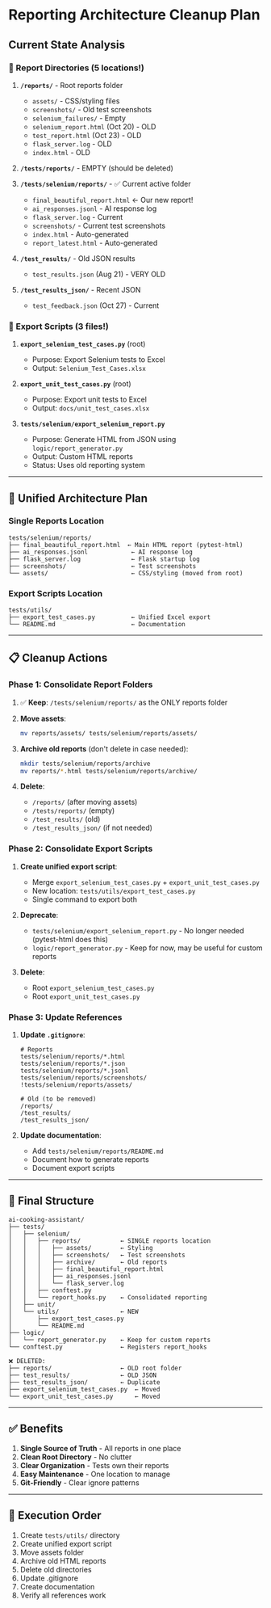 # Reporting Architecture Cleanup Plan

## Current State Analysis

### 📁 Report Directories (5 locations!)

1. **`/reports/`** - Root reports folder
   - `assets/` - CSS/styling files
   - `screenshots/` - Old test screenshots
   - `selenium_failures/` - Empty
   - `selenium_report.html` (Oct 20) - OLD
   - `test_report.html` (Oct 23) - OLD
   - `flask_server.log` - OLD
   - `index.html` - OLD

2. **`/tests/reports/`** - EMPTY (should be deleted)

3. **`/tests/selenium/reports/`** - ✅ Current active folder
   - `final_beautiful_report.html` ← Our new report!
   - `ai_responses.jsonl` - AI response log
   - `flask_server.log` - Current
   - `screenshots/` - Current test screenshots
   - `index.html` - Auto-generated
   - `report_latest.html` - Auto-generated

4. **`/test_results/`** - Old JSON results
   - `test_results.json` (Aug 21) - VERY OLD

5. **`/test_results_json/`** - Recent JSON
   - `test_feedback.json` (Oct 27) - Current

### 📄 Export Scripts (3 files!)

1. **`export_selenium_test_cases.py`** (root)
   - Purpose: Export Selenium tests to Excel
   - Output: `Selenium_Test_Cases.xlsx`

2. **`export_unit_test_cases.py`** (root)
   - Purpose: Export unit tests to Excel
   - Output: `docs/unit_test_cases.xlsx`

3. **`tests/selenium/export_selenium_report.py`**
   - Purpose: Generate HTML from JSON using `logic/report_generator.py`
   - Output: Custom HTML reports
   - Status: Uses old reporting system

---

## 🎯 Unified Architecture Plan

### **Single Reports Location**
```
tests/selenium/reports/
├── final_beautiful_report.html  ← Main HTML report (pytest-html)
├── ai_responses.jsonl            ← AI response log
├── flask_server.log              ← Flask startup log
├── screenshots/                  ← Test screenshots
└── assets/                       ← CSS/styling (moved from root)
```

### **Export Scripts Location**
```
tests/utils/
├── export_test_cases.py          ← Unified Excel export
└── README.md                     ← Documentation
```

---

## 📋 Cleanup Actions

### Phase 1: Consolidate Report Folders

1. ✅ **Keep**: `/tests/selenium/reports/` as the ONLY reports folder

2. **Move assets**:
   ```bash
   mv reports/assets/ tests/selenium/reports/assets/
   ```

3. **Archive old reports** (don't delete in case needed):
   ```bash
   mkdir tests/selenium/reports/archive
   mv reports/*.html tests/selenium/reports/archive/
   ```

4. **Delete**:
   - `/reports/` (after moving assets)
   - `/tests/reports/` (empty)
   - `/test_results/` (old)
   - `/test_results_json/` (if not needed)

### Phase 2: Consolidate Export Scripts

1. **Create unified export script**:
   - Merge `export_selenium_test_cases.py` + `export_unit_test_cases.py`
   - New location: `tests/utils/export_test_cases.py`
   - Single command to export both

2. **Deprecate**:
   - `tests/selenium/export_selenium_report.py` - No longer needed (pytest-html does this)
   - `logic/report_generator.py` - Keep for now, may be useful for custom reports

3. **Delete**:
   - Root `export_selenium_test_cases.py`
   - Root `export_unit_test_cases.py`

### Phase 3: Update References

1. **Update `.gitignore`**:
   ```
   # Reports
   tests/selenium/reports/*.html
   tests/selenium/reports/*.json
   tests/selenium/reports/*.jsonl
   tests/selenium/reports/screenshots/
   !tests/selenium/reports/assets/

   # Old (to be removed)
   /reports/
   /test_results/
   /test_results_json/
   ```

2. **Update documentation**:
   - Add `tests/selenium/reports/README.md`
   - Document how to generate reports
   - Document export scripts

---

## 🎯 Final Structure

```
ai-cooking-assistant/
├── tests/
│   ├── selenium/
│   │   ├── reports/           ← SINGLE reports location
│   │   │   ├── assets/        ← Styling
│   │   │   ├── screenshots/   ← Test screenshots
│   │   │   ├── archive/       ← Old reports
│   │   │   ├── final_beautiful_report.html
│   │   │   ├── ai_responses.jsonl
│   │   │   └── flask_server.log
│   │   ├── conftest.py
│   │   └── report_hooks.py    ← Consolidated reporting
│   ├── unit/
│   └── utils/                 ← NEW
│       ├── export_test_cases.py
│       └── README.md
├── logic/
│   └── report_generator.py    ← Keep for custom reports
└── conftest.py                ← Registers report_hooks

❌ DELETED:
├── reports/                   ← OLD root folder
├── test_results/              ← OLD JSON
├── test_results_json/         ← Duplicate
├── export_selenium_test_cases.py  ← Moved
└── export_unit_test_cases.py      ← Moved
```

---

## ✅ Benefits

1. **Single Source of Truth** - All reports in one place
2. **Clean Root Directory** - No clutter
3. **Clear Organization** - Tests own their reports
4. **Easy Maintenance** - One location to manage
5. **Git-Friendly** - Clear ignore patterns

---

## 🚀 Execution Order

1. Create `tests/utils/` directory
2. Create unified export script
3. Move assets folder
4. Archive old HTML reports
5. Delete old directories
6. Update .gitignore
7. Create documentation
8. Verify all references work
